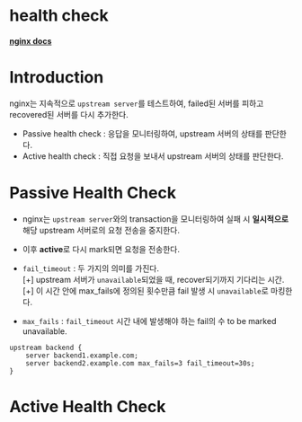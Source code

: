 
# health check  
#### [nginx docs](https://docs.nginx.com/nginx/admin-guide/load-balancer/http-health-check/)  

# Introduction  
nginx는 지속적으로 `upstream server`를 테스트하여, failed된 서버를 피하고 recovered된 서버를 다시 추가한다.  

* Passive health check : 응답을 모니터링하여, upstream 서버의 상태를 판단한다.   
* Active health check : 직접 요청을 보내서 upstream 서버의 상태를 판단한다.  


# Passive Health Check  

* nginx는 `upstream server`와의 transaction을 모니터링하여 실패 시 **일시적으로** 해당 upstream 서버로의 요청 전송을 중지한다.  
* 이후 **active**로 다시 mark되면 요청을 전송한다.  

* `fail_timeout` :  두 가지의 의미를 가진다.  
[+] upstream 서버가 `unavailable`되었을 때, recover되기까지 기다리는 시간.  
[+] 이 시간 안에 max_fails에 정의된 횟수만큼 fail 발생 시 `unavailable`로 마킹한다.  

* `max_fails` : `fail_timeout` 시간 내에 발생해야 하는 fail의 수 to  be marked unavailable.   

```
upstream backend {
    server backend1.example.com;
    server backend2.example.com max_fails=3 fail_timeout=30s;
}
```

# Active Health Check  

